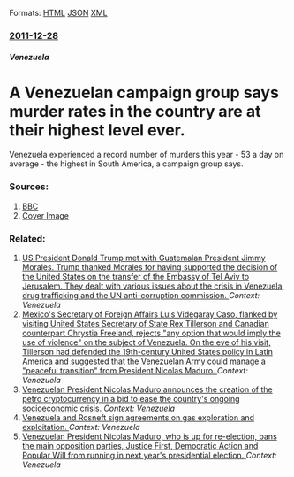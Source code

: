 
Formats: [HTML](/news/2011/12/28/a-venezuelan-campaign-group-says-murder-rates-in-the-country-are-at-their-highest-level-ever.html)  [JSON](/news/2011/12/28/a-venezuelan-campaign-group-says-murder-rates-in-the-country-are-at-their-highest-level-ever.json)  [XML](/news/2011/12/28/a-venezuelan-campaign-group-says-murder-rates-in-the-country-are-at-their-highest-level-ever.xml)  

### [2011-12-28](/news/2011/12/28/index.md)

##### Venezuela
# A Venezuelan campaign group says murder rates in the country are at their highest level ever. 

Venezuela experienced a record number of murders this year - 53 a day on average - the highest in South America, a campaign group says.


### Sources:

1. [BBC](http://www.bbc.co.uk/news/world-latin-america-16349118)
1. [Cover Image](http://ichef-1.bbci.co.uk/news/1024/media/images/57597000/jpg/_57597850_013367069-1.jpg)

### Related:

1. [US President Donald Trump met with Guatemalan President Jimmy Morales. Trump thanked Morales for having supported the decision of the United States on the transfer of the Embassy of Tel Aviv to Jerusalem. They dealt with various issues about the crisis in Venezuela, drug trafficking and the UN anti-corruption commission. ](/news/2018/02/8/us-president-donald-trump-met-with-guatemalan-president-jimmy-morales-trump-thanked-morales-for-having-supported-the-decision-of-the-united.md) _Context: Venezuela_
2. [Mexico's Secretary of Foreign Affairs Luis Videgaray Caso, flanked by visiting United States Secretary of State Rex Tillerson and Canadian counterpart Chrystia Freeland, rejects "any option that would imply the use of violence" on the subject of Venezuela. On the eve of his visit, Tillerson had defended the 19th-century United States policy in Latin America and suggested that the Venezuelan Army could manage a "peaceful transition" from President Nicolas Maduro. ](/news/2018/02/2/mexico-s-secretary-of-foreign-affairs-luis-videgaray-caso-flanked-by-visiting-united-states-secretary-of-state-rex-tillerson-and-canadian-c.md) _Context: Venezuela_
3. [Venezuelan President Nicolas Maduro announces the creation of the petro cryptocurrency in a bid to ease the country's ongoing socioeconomic crisis. ](/news/2017/12/3/venezuelan-president-nicola-s-maduro-announces-the-creation-of-the-petro-cryptocurrency-in-a-bid-to-ease-the-country-s-ongoing-socioeconomic.md) _Context: Venezuela_
4. [Venezuela and Rosneft sign agreements on gas exploration and exploitation. ](/news/2017/12/17/venezuela-and-rosneft-sign-agreements-on-gas-exploration-and-exploitation.md) _Context: Venezuela_
5. [Venezuelan President Nicolas Maduro, who is up for re-election, bans the main opposition parties, Justice First, Democratic Action and Popular Will from running in next year's presidential election. ](/news/2017/12/10/venezuelan-president-nicola-s-maduro-who-is-up-for-re-election-bans-the-main-opposition-parties-justice-first-democratic-action-and-popu.md) _Context: Venezuela_
